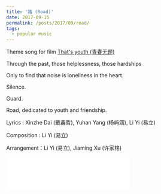 ```yaml
---
title: '路 (Road)'
date: 2017-09-15
permalink: /posts/2017/09/road/
tags:
  - popular music
---
```


Theme song for film [That's youth (青春无题)](https://www.bilibili.com/video/BV1ft411F7cu/?spm_id_from=333.337.search-card.all.click&vd_source=51be4c354f3608cfb423859119cdf20f)

Through the past, those helplessness, those hardships

Only to find that noise is loneliness in the heart.

Silence.

Guard.

Road, dedicated to youth and friendship.

Lyrics : Xinzhe Dai (戴鑫哲),  Yuhan Yang (杨屿涵), Li Yi (易立)

Composition : Li Yi (易立)

Arrangement：Li Yi (易立), Jiaming Xu (许家铭)

<iframe frameborder="no" border="0" marginwidth="0" marginheight="0" width=330 height=86 src="//music.163.com/outchain/player?type=2&id=506276047&auto=1&height=66"></iframe>
